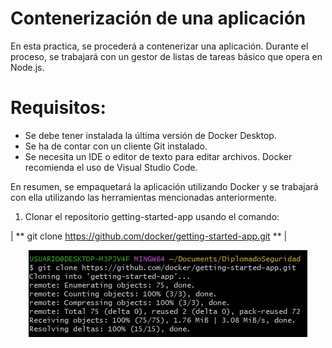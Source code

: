 # Contenerización de una aplicación
En esta practica, se procederá a contenerizar una aplicación. Durante el proceso, se trabajará con un gestor de listas de tareas básico que opera en Node.js.

# Requisitos:

* Se debe tener instalada la última versión de Docker Desktop.
* Se ha de contar con un cliente Git instalado.
* Se necesita un IDE o editor de texto para editar archivos. Docker recomienda el uso de Visual Studio Code.
  
En resumen, se empaquetará la aplicación utilizando Docker y se trabajará con ella utilizando las herramientas mencionadas anteriormente.

1) Clonar el repositorio getting-started-app usando el comando:
   
| ** git clone https://github.com/docker/getting-started-app.git ** |
<p align="center">
  <img src="Imagenes/1.jpg" alt="Imagen 1">
</p>












